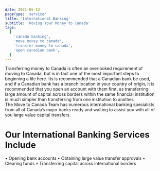 ```yaml
---
date: 2021-06-13
pageType: 'service'
title: 'International Banking'
subtitle: 'Moving Your Money to Canada'
tags:
  [
    'canada banking',
    'move money to canada',
    'transfer money to canada',
    'open canadian bank',
  ]
---
```


Transferring money to Canada is often an overlooked requirement of moving to Canada, but is in fact one of the most important steps to beginning a life here. Its is recommended that a Canadian bank be used, and if a Canadian bank has a branch location in your country of origin, it is recommended that you open an account with them first, as transferring large amount of capital across borders within the same financial institution is much simpler than transferring from one institution to another.
<br/>
The Move to Canada Team has numerous international banking specialists from all of Canada’s major banks ready and waiting to assist you with all of you large value capital transfers.
<br/>

# Our International Banking Services Include

• Opening bank accounts
• Obtaining large value transfer approvals
• Clearing funds
• Transferring capital across international borders
